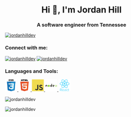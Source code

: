 <h1 align="center">Hi 👋, I'm Jordan Hill</h1>
<h3 align="center">A software engineer from Tennessee</h3>

<p align="left"> <a href="https://twitter.com/jordanhilldev" target="blank"><img src="https://img.shields.io/twitter/follow/jordanhilldev?logo=twitter&style=for-the-badge" alt="jordanhilldev" /></a> </p>

<h3 align="left">Connect with me:</h3>
<p align="left">
<a href="https://twitter.com/jordanhilldev" target="blank"><img align="center" src="https://raw.githubusercontent.com/rahuldkjain/github-profile-readme-generator/master/src/images/icons/Social/twitter.svg" alt="jordanhilldev" height="30" width="40" /></a>
<a href="https://linkedin.com/in/jordanhilldev" target="blank"><img align="center" src="https://raw.githubusercontent.com/rahuldkjain/github-profile-readme-generator/master/src/images/icons/Social/linked-in-alt.svg" alt="jordanhilldev" height="30" width="40" /></a>
</p>

<h3 align="left">Languages and Tools:</h3>
<p align="left"> <a href="https://www.w3schools.com/css/" target="_blank" rel="noreferrer"> <img src="https://raw.githubusercontent.com/devicons/devicon/master/icons/css3/css3-original-wordmark.svg" alt="css3" width="40" height="40"/> </a> <a href="https://www.w3.org/html/" target="_blank" rel="noreferrer"> <img src="https://raw.githubusercontent.com/devicons/devicon/master/icons/html5/html5-original-wordmark.svg" alt="html5" width="40" height="40"/> </a> <a href="https://developer.mozilla.org/en-US/docs/Web/JavaScript" target="_blank" rel="noreferrer"> <img src="https://raw.githubusercontent.com/devicons/devicon/master/icons/javascript/javascript-original.svg" alt="javascript" width="40" height="40"/> </a> <a href="https://nodejs.org" target="_blank" rel="noreferrer"> <img src="https://raw.githubusercontent.com/devicons/devicon/master/icons/nodejs/nodejs-original-wordmark.svg" alt="nodejs" width="40" height="40"/> </a> <a href="https://reactjs.org/" target="_blank" rel="noreferrer"> <img src="https://raw.githubusercontent.com/devicons/devicon/master/icons/react/react-original-wordmark.svg" alt="react" width="40" height="40"/> </a> </p>

<p><img align="center" src="https://github-readme-stats.vercel.app/api/top-langs?username=jordanhilldev&show_icons=true&locale=en&layout=compact" alt="jordanhilldev" /></p>

<p><img align="center" src="https://github-readme-streak-stats.herokuapp.com/?user=jordanhilldev&" alt="jordanhilldev" /></p>
